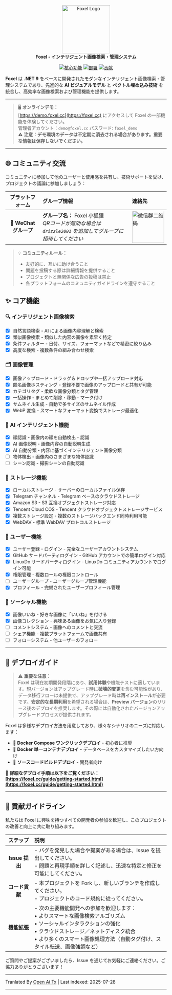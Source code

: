 <p align="center">
    <img src="https://raw.githubusercontent.com/DrizzleTime/Foxel/dev/Web/public/logo.png" alt="Foxel Logo" width="150"><br>
    <strong>Foxel - インテリジェント画像検索・管理システム</strong>
</p>
<p align="center">
    <a href="#-核心功能"><img src="https://img.shields.io/badge/功能-Features-blue?style=for-the-badge" alt="核心功能"></a>
    <a href="#-部署指南"><img src="https://img.shields.io/badge/部署-Deploy-orange?style=for-the-badge" alt="部署"></a>
    <a href="#-贡献指南"><img src="https://img.shields.io/badge/贡献-Contribute-brightgreen?style=for-the-badge" alt="贡献"></a>
    
</p>

<p>
    <strong>Foxel</strong> は <strong>.NET 9</strong> をベースに開発されたモダンなインテリジェント画像検索・管理システムであり、先進的な <strong>AI ビジュアルモデル</strong> と <strong>ベクトル埋め込み技術</strong> を統合し、高効率な画像検索および管理機能を提供します。
</p>

---

> 🖥️ **オンラインデモ：**  
> [https://demo.foxel.cc](https://foxel.cc) にアクセスして Foxel の一部機能を体験してください。  
> 管理者アカウント：`demo@foxel.cc` パスワード: `foxel_demo`  
> ⚠️ **注意：デモ環境のデータは不定期に消去される場合があります。重要な情報は保存しないでください。**

---

## 🌐 コミュニティ交流

コミュニティに参加して他のユーザーと使用感を共有し、技術サポートを受け、プロジェクトの議論に参加しましょう：

|     プラットフォーム     | グループ情報                                                | 連絡先                                                                     |
|:------------------:|:----------------------------------------------------|:-------------------------------------------------------------------------|
| 📱 **WeChat グループ** | **グループ名：** Foxel 小狐狸 <br>*QRコードが無効な場合は `drizzle2001` を追加してグループに招待してください* | <img src="https://foxel.cc/Uploads/wechat.png" alt="微信群二维码" width="100"> |

> 💡 **コミュニティルール：**
> - 友好的に、互いに助け合うこと
> - 問題を投稿する際は詳細情報を提供すること
> - プロジェクトと無関係な広告の投稿は禁止
> - 各プラットフォームのコミュニティガイドラインを遵守すること

## ✨ コア機能

### 🔍 インテリジェント画像検索
- [x] 自然言語検索 - AI による画像内容理解と検索
- [x] 類似画像検索 - 類似した内容の画像を素早く特定
- [x] 条件フィルター - 日付、サイズ、フォーマットなどで精密に絞り込み
- [x] 高度な検索 - 複数条件の組み合わせ検索

### 🗂️ 画像管理
- [x] 画像アップロード - ドラッグ＆ドロップや一括アップロード対応
- [x] 匿名画像ホスティング - 登録不要で画像のアップロードと共有が可能
- [x] カテゴリタグ - 柔軟な画像分類とタグ管理
- [x] 一括操作 - まとめて削除・移動・マーク付け
- [x] サムネイル生成 - 自動で多サイズのサムネイル作成
- [x] WebP 変換 - スマートなフォーマット変換でストレージ最適化

### 🤖 AI インテリジェント機能
- [x] 顔認識 - 画像内の顔を自動検出・認識
- [x] AI 画像説明 - 画像内容の自動説明生成
- [x] AI 自動分類 - 内容に基づくインテリジェント画像分類
- [ ] 物体検出 - 画像内のさまざまな物体認識
- [ ] シーン認識 - 撮影シーンの自動認識

### 💾 ストレージ機能
- [x] ローカルストレージ - サーバーのローカルファイル保存
- [x] Telegram チャンネル - Telegram ベースのクラウドストレージ
- [x] Amazon S3 - S3 互換オブジェクトストレージ対応
- [x] Tencent Cloud COS - Tencent クラウドオブジェクトストレージサービス
- [x] 複数ストレージ設定 - 複数のストレージバックエンド同時利用可能
- [x] WebDAV - 標準 WebDAV プロトコルストレージ

### 👥 ユーザー機能
- [x] ユーザー登録・ログイン - 完全なユーザーアカウントシステム
- [x] GitHub サードパーティログイン - GitHub アカウントでの簡単ログイン対応
- [x] LinuxDo サードパーティログイン - LinuxDo コミュニティアカウントでログイン可能
- [x] 権限管理 - 複数ロールの権限コントロール
- [ ] ユーザーグループ - ユーザーグループ管理機能
- [x] プロフィール - 完備されたユーザープロフィール管理

### 💬 ソーシャル機能
- [x] 画像いいね - 好きな画像に「いいね」を付ける
- [x] 画像コレクション - 興味ある画像をお気に入り登録
- [ ] コメントシステム - 画像へのコメントと交流
- [ ] シェア機能 - 複数プラットフォームで画像共有
- [ ] フォローシステム - 他ユーザーのフォロー

---

## 🚀 デプロイガイド

> ⚠️ **重要な注意：**  
> Foxel は現在初期開発段階にあり、**試用体験**や機能テストに適しています。現バージョンはアップグレード時に**破壊的変更**を含む可能性があり、データ移行フローは未提供で、アップグレード時は**再インストール**が必要です。**安定的な長期利用**を希望される場合は、**Preview バージョン**のリリース後のデプロイを推奨します。その際には自動化されたバージョンアップグレードプロセスが提供されます。

Foxel は多様なデプロイ方法を用意しており、様々なシナリオのニーズに対応します：

- 🐳 **Docker Compose ワンクリックデプロイ** - 初心者に推奨
- 🐋 **Docker 単一コンテナデプロイ** - データベースをカスタマイズしたい方向け
- 🔧 **ソースコードビルドデプロイ** - 開発者向け

📖 **詳細なデプロイ手順は以下をご覧ください：[https://foxel.cc/guide/getting-started.html](https://foxel.cc/guide/getting-started.html)**

---
## 🤝 貢献ガイドライン

私たちは Foxel に興味を持つすべての開発者の参加を歓迎し、このプロジェクトの改善と向上に共に取り組みます。

|      ステップ      | 説明                                                                                          |
|:------------:|:--------------------------------------------------------------------------------------------|
| **Issue 提出** | - バグを発見した場合や提案がある場合は、Issue を提出してください。<br>- 問題と再現手順を詳しく記述し、迅速な特定と修正を可能にしてください。                                      |
|   **コード貢献**   | - 本プロジェクトを Fork し、新しいブランチを作成してください。<br>- プロジェクトのコード規約に従ってください。                                                            |
|   **機能拡張**   | - 次の主要機能開発への参加を歓迎します：<br>• よりスマートな画像検索アルゴリズム<br>• ソーシャルインタラクションの強化<br>• クラウドストレージ／ネットディスク統合<br>• より多くのスマート画像処理方法（自動タグ付け、スタイル転送、画像強調など） |

ご質問やご提案がございましたら、Issue を通じてお気軽にご連絡ください。ご協力ありがとうございます！


---

Tranlated By [Open Ai Tx](https://github.com/OpenAiTx/OpenAiTx) | Last indexed: 2025-07-28

---